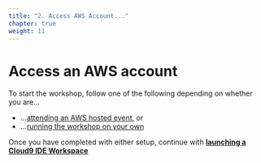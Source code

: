 ```yaml
---
title: "2. Access AWS Account..."
chapter: true
weight: 11
---
```


# Access an AWS account
To start the workshop, follow one of the following depending on whether you are...

* ...[attending an AWS hosted event](13_aws_event.html), or
* ...[running the workshop on your own](14_self_paced.html)

Once you have completed with either setup, continue with [**launching a Cloud9 IDE Workspace**](/10_prerequisites/16_start_cloud9workspace.html)
